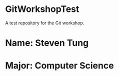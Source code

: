 # GitWorkshopTest
A test repository for the Git workshop. 


# Name: Steven Tung
# Major: Computer Science

